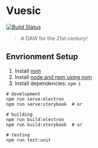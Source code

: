 # Vuesic
[![Build Status](https://travis-ci.org/vuesic/vuesic.svg?branch=master)](https://travis-ci.org/vuesic/vuesic)
> A DAW for the 21st century!

## Envrionment Setup
1. Install [nvm](https://github.com/creationix/nvm#install-script)
1. Install [node and npm using nvm](https://github.com/creationix/nvm#usage)
1. Install dependencies: `npm i`
```
# development
npm run serve:electron
npm run serve:storybook  # or

# building
npm run build:electron
npm run build:storybook  # or

# testing
npm run test:unit
```
